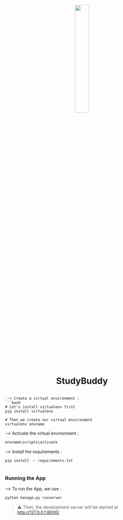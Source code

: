<div align="center">
<img width="30%" src="https://user-images.githubusercontent.com/72341453/134747028-7e2d90cc-a92f-4f66-815e-54a0d50cca54.PNG">

# StudyBuddy
</div>


```

--> Create a virtual environment :
```bash
# Let's install virtualenv first
pip install virtualenv

# Then we create our virtual environment
virtualenv envname

```

--> Activate the virtual environment :
```bash
envname\scripts\activate

```

--> Install the requirements :
```bash
pip install -r requirements.txt

```

#

### Running the App

--> To run the App, we use :
```bash
python manage.py runserver

```
> ⚠ Then, the development server will be started at http://127.0.0.1:8000/
